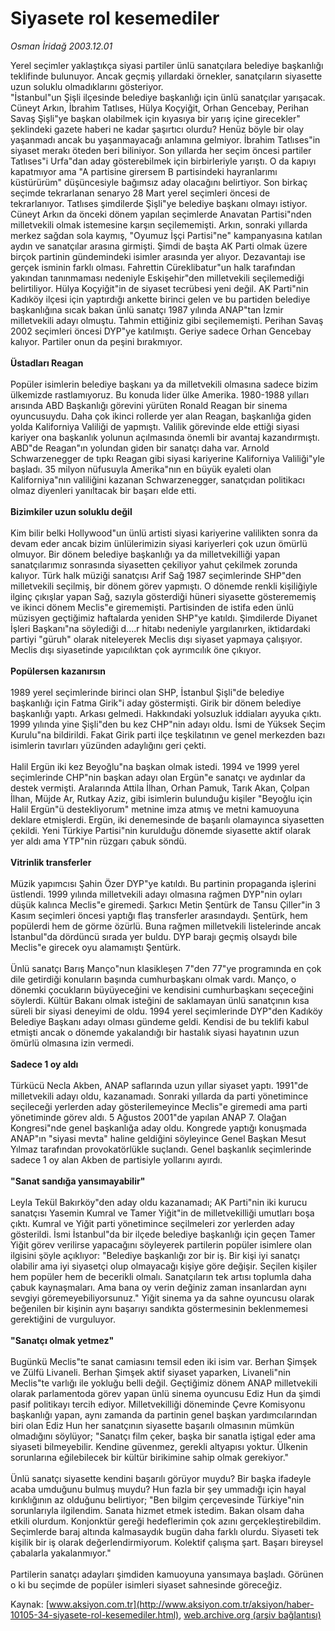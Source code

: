 # Siyasete rol kesemediler

*Osman İridağ 2003.12.01*

<div class="pNewsDetailMainContent" itemprop="articleBody">
 Yerel seçimler yaklaştıkça siyasi partiler ünlü sanatçılara belediye başkanlığı teklifinde bulunuyor. Ancak geçmiş yıllardaki örnekler, sanatçıların siyasette uzun soluklu olmadıklarını gösteriyor.
 <br/>
 "İstanbul"un Şişli ilçesinde belediye başkanlığı için ünlü sanatçılar yarışacak. Cüneyt Arkın, İbrahim Tatlıses, Hülya Koçyiğit, Orhan Gencebay, Perihan Savaş Şişli"ye başkan olabilmek için kıyasıya bir yarış içine girecekler" şeklindeki gazete haberi ne kadar şaşırtıcı olurdu? Henüz böyle bir olay yaşanmadı ancak bu yaşanmayacağı anlamına gelmiyor. İbrahim Tatlıses"in siyaset merakı öteden beri biliniyor. Son yıllarda her seçim öncesi partiler Tatlıses"i Urfa"dan aday gösterebilmek için birbirleriyle yarıştı. O da kapıyı kapatmıyor ama "A partisine girersem B partisindeki hayranlarımı küstürürüm" düşüncesiyle bağımsız aday olacağını belirtiyor. Son birkaç seçimde tekrarlanan senaryo 28 Mart yerel seçimleri öncesi de tekrarlanıyor. Tatlıses şimdilerde Şişli"ye belediye başkanı olmayı istiyor. Cüneyt Arkın da önceki dönem yapılan seçimlerde Anavatan Partisi"nden milletvekili olmak istemesine karşın seçilememişti. Arkın, sonraki yıllarda merkez sağdan sola kaymış, "Oyumuz İşçi Partisi"ne" kampanyasına katılan aydın ve sanatçılar arasına girmişti. Şimdi de başta AK Parti olmak üzere birçok partinin gündemindeki isimler arasında yer alıyor. Dezavantajı ise gerçek isminin farklı olması. Fahrettin Cüreklibatur"un halk tarafından yakından tanınmaması nedeniyle Eskişehir"den milletvekili seçilemediği belirtiliyor. Hülya Koçyiğit"in de siyaset tecrübesi yeni değil. AK Parti"nin Kadıköy ilçesi için yaptırdığı ankette birinci gelen ve bu partiden belediye başkanlığına sıcak bakan ünlü sanatçı 1987 yılında ANAP"tan İzmir milletvekili adayı olmuştu. Tahmin ettiğiniz gibi seçilememişti. Perihan Savaş 2002 seçimleri öncesi DYP"ye katılmıştı. Geriye sadece Orhan Gencebay kalıyor. Partiler onun da peşini bırakmıyor.
 <br/>
 <b>
  <br/>
  Üstadları Reagan
  <br/>
 </b>
 <br/>
 Popüler isimlerin belediye başkanı ya da milletvekili olmasına sadece bizim ülkemizde rastlamıyoruz. Bu konuda lider ülke Amerika. 1980-1988 yılları arısında ABD Başkanlığı görevini yürüten Ronald Reagan bir sinema oyuncusuydu. Daha çok ikinci rollerde yer alan Reagan, başkanlığa giden yolda Kaliforniya Valiliği de yapmıştı. Valilik görevinde elde ettiği siyasi kariyer ona başkanlık yolunun açılmasında önemli bir avantaj kazandırmıştı. ABD"de Reagan"ın yolundan giden bir sanatçı daha var. Arnold Schwarzenegger de tıpkı Reagan gibi siyasi kariyerine Kaliforniya Valiliği"yle başladı. 35 milyon nüfusuyla Amerika"nın en büyük eyaleti olan Kaliforniya"nın valiliğini kazanan Schwarzenegger, sanatçıdan politikacı olmaz diyenleri yanıltacak bir başarı elde etti.
 <br/>
 <b>
  <br/>
  Bizimkiler uzun soluklu değil
  <br/>
 </b>
 <br/>
 Kim bilir belki Hollywood"un ünlü artisti siyasi kariyerine valilikten sonra da devam eder ancak bizim ünlülerimizin siyasi kariyerleri çok uzun ömürlü olmuyor. Bir dönem belediye başkanlığı ya da milletvekilliği yapan sanatçılarımız sonrasında siyasetten çekiliyor yahut çekilmek zorunda kalıyor. Türk halk müziği sanatçısı Arif Sağ 1987 seçimlerinde SHP"den milletvekili seçilmiş, bir dönem görev yapmıştı. O dönemde renkli kişiliğiyle ilginç çıkışlar yapan Sağ, sazıyla gösterdiği hüneri siyasette gösterememiş ve ikinci dönem Meclis"e girememişti. Partisinden de istifa eden ünlü müzisyen geçtiğimiz haftalarda yeniden SHP"ye katıldı. Şimdilerde Diyanet İşleri Başkanı"na söylediği d....r hitabı nedeniyle yargılanırken, iktidardaki partiyi "güruh" olarak niteleyerek Meclis dışı siyaset yapmaya çalışıyor. Meclis dışı siyasetinde yapıcılıktan çok ayrımcılık öne çıkıyor.
 <br/>
 <b>
  <br/>
  Popülersen kazanırsın
  <br/>
 </b>
 <br/>
 1989 yerel seçimlerinde birinci olan SHP, İstanbul Şişli"de belediye başkanlığı için Fatma Girik"i aday göstermişti. Girik bir dönem belediye başkanlığı yaptı. Arkası gelmedi. Hakkındaki yolsuzluk iddiaları ayyuka çıktı. 1999 yılında yine Şişli"den bu kez CHP"nin adayı oldu. İsmi de Yüksek Seçim Kurulu"na bildirildi. Fakat Girik parti ilçe teşkilatının ve genel merkezden bazı isimlerin tavırları yüzünden adaylığını geri çekti.
 <br/>
 <br/>
 Halil Ergün iki kez Beyoğlu"na başkan olmak istedi. 1994 ve 1999 yerel seçimlerinde CHP"nin başkan adayı olan Ergün"e sanatçı ve aydınlar da destek vermişti. Aralarında Attila İlhan, Orhan Pamuk, Tarık Akan, Çolpan İlhan, Müjde Ar, Rutkay Aziz, gibi isimlerin bulunduğu kişiler "Beyoğlu için Halil Ergün"ü destekliyorum" metnine imza atmış ve metni kamuoyuna deklare etmişlerdi. Ergün, iki denemesinde de başarılı olamayınca siyasetten çekildi. Yeni Türkiye Partisi"nin kurulduğu dönemde siyasette aktif olarak yer aldı ama YTP"nin rüzgarı çabuk söndü.
 <br/>
 <b>
  <br/>
  Vitrinlik transferler
  <br/>
 </b>
 <br/>
 Müzik yapımcısı Şahin Özer DYP"ye katıldı. Bu partinin propaganda işlerini üstlendi. 1999 yılında milletvekili adayı olmasına rağmen DYP"nin oyları düşük kalınca Meclis"e giremedi. Şarkıcı Metin Şentürk de Tansu Çiller"in 3 Kasım seçimleri öncesi yaptığı flaş transferler arasındaydı. Şentürk, hem popülerdi hem de görme özürlü. Buna rağmen milletvekili listelerinde ancak İstanbul"da dördüncü sırada yer buldu. DYP barajı geçmiş olsaydı bile Meclis"e girecek oyu alamamıştı Şentürk.
 <br/>
 <br/>
 Ünlü sanatçı Barış Manço"nun klasikleşen 7"den 77"ye programında en çok dile getirdiği konuların başında cumhurbaşkanı olmak vardı. Manço, o dönemki çocukların büyüyeceğini ve kendisini cumhurbaşkanı seçeceğini söylerdi. Kültür Bakanı olmak isteğini de saklamayan ünlü sanatçının kısa süreli bir siyasi deneyimi de oldu. 1994 yerel seçimlerinde DYP"den Kadıköy Belediye Başkanı adayı olması gündeme geldi. Kendisi de bu teklifi kabul etmişti ancak o dönemde yakalandığı bir hastalık siyasi hayatının uzun ömürlü olmasına izin vermedi.
 <br/>
 <b>
  <br/>
  Sadece 1 oy aldı
  <br/>
 </b>
 <br/>
 Türkücü Necla Akben, ANAP saflarında uzun yıllar siyaset yaptı. 1991"de milletvekili adayı oldu, kazanamadı. Sonraki yıllarda da parti yönetimince seçileceği yerlerden aday gösterilemeyince Meclis"e giremedi ama parti yönetiminde görev aldı. 5 Ağustos 2001"de yapılan ANAP 7. Olağan Kongresi"nde genel başkanlığa aday oldu. Kongrede yaptığı konuşmada ANAP"ın "siyasi mevta" haline geldiğini söyleyince Genel Başkan Mesut Yılmaz tarafından provokatörlükle suçlandı. Genel başkanlık seçimlerinde sadece 1 oy alan Akben de partisiyle yollarını ayırdı.
 <br/>
 <b>
  <br/>
  "Sanat sandığa yansımayabilir"
  <br/>
 </b>
 <br/>
 Leyla Tekül Bakırköy"den aday oldu kazanamadı; AK Parti"nin iki kurucu sanatçısı Yasemin Kumral ve Tamer Yiğit"in de milletvekilliği umutları boşa çıktı. Kumral ve Yiğit parti yönetimince seçilmeleri zor yerlerden aday gösterildi. İsmi İstanbul"da bir ilçede belediye başkanlığı için geçen Tamer Yiğit görev verilirse yapacağını söyleyerek partilerin popüler isimlere olan ilgisini şöyle açıklıyor: "Belediye başkanlığı zor bir iş. Bir kişi iyi sanatçı olabilir ama iyi siyasetçi olup olmayacağı kişiye göre değişir. Seçilen kişiler hem popüler hem de becerikli olmalı. Sanatçıların tek artısı toplumla daha çabuk kaynaşmaları. Ama bana oy verin değiniz zaman insanlardan aynı sevgiyi göremeyebiliyorsunuz." Yiğit sinema ya da sahne oyuncusu olarak beğenilen bir kişinin aynı başarıyı sandıkta göstermesinin beklenmemesi gerektiğini de vurguluyor.
 <br/>
 <b>
  <br/>
  "Sanatçı olmak yetmez"
  <br/>
 </b>
 <br/>
 Bugünkü Meclis"te sanat camiasını temsil eden iki isim var. Berhan Şimşek ve Zülfü Livaneli. Berhan Şimşek aktif siyaset yaparken, Livaneli"nin Meclis"te varlığı ile yokluğu belli değil. Geçtiğimiz dönem ANAP milletvekili olarak parlamentoda görev yapan ünlü sinema oyuncusu Ediz Hun da şimdi pasif politikayı tercih ediyor. Milletvekilliği döneminde Çevre Komisyonu başkanlığı yapan, aynı zamanda da partinin genel başkan yardımcılarından biri olan Ediz Hun her sanatçının siyasette başarılı olmasının mümkün olmadığını söylüyor; "Sanatçı film çeker, başka bir sanatla iştigal eder ama siyaseti bilmeyebilir. Kendine güvenmez, gerekli altyapısı yoktur. Ülkenin sorunlarına eğilebilecek bir kültür birikimine sahip olmak gerekiyor."
 <br/>
 <br/>
 Ünlü sanatçı siyasette kendini başarılı görüyor muydu? Bir başka ifadeyle acaba umduğunu bulmuş muydu? Hun fazla bir şey ummadığı için hayal kırıklığının az olduğunu belirtiyor; "Ben bilgim çerçevesinde Türkiye"nin sorunlarıyla ilgilendim. Sanata hizmet etmek istedim. Bakan olsam daha etkili olurdum. Konjonktür gereği hedeflerimin çok azını gerçekleştirebildim. Seçimlerde baraj altında kalmasaydık bugün daha farklı olurdu. Siyaseti tek kişilik bir iş olarak değerlendirmiyorum. Kolektif çalışma şart. Başarı bireysel çabalarla yakalanmıyor."
 <br/>
 <br/>
 Partilerin sanatçı adayları şimdiden kamuoyuna yansımaya başladı. Görünen o ki bu seçimde de popüler isimleri siyaset sahnesinde göreceğiz.
 <br/>
</div>


Kaynak: [www.aksiyon.com.tr](http://www.aksiyon.com.tr/aksiyon/haber-10105-34-siyasete-rol-kesemediler.html), [web.archive.org (arşiv bağlantısı)](http://web.archive.org/web/20150525094242/http://www.aksiyon.com.tr/aksiyon/haber-10105-34-siyasete-rol-kesemediler.html)
